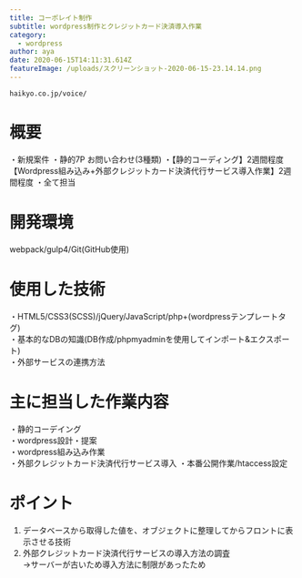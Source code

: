 ```yaml
---
title: コーポレイト制作
subtitle: wordpress制作とクレジットカード決済導入作業
category:
  - wordpress
author: aya
date: 2020-06-15T14:11:31.614Z
featureImage: /uploads/スクリーンショット-2020-06-15-23.14.14.png
---
```

`haikyo.co.jp/voice/`

# 概要

・新規案件 ・静的7P お問い合わせ(3種類)
・【静的コーディング】2週間程度 【Wordpress組み込み+外部クレジットカード決済代行サービス導入作業】2週間程度
・全て担当

# 開発環境
webpack/gulp4/Git(GitHub使用)

# 使用した技術

・HTML5/CSS3(SCSS)/jQuery/JavaScript/php+(wordpressテンプレートタグ)\
・基本的なDBの知識(DB作成/phpmyadminを使用してインポート&エクスポート)\
・外部サービスの連携方法

# 主に担当した作業内容

・静的コーデイング\
・wordpress設計・提案\
・wordpress組み込み作業\
・外部クレジットカード決済代行サービス導入 ・本番公開作業/htaccess設定

# ポイント

1. データベースから取得した値を、オブジェクトに整理してからフロントに表示させる技術  
2. 外部クレジットカード決済代行サービスの導入方法の調査\
   →サーバーが古いため導入方法に制限があったため